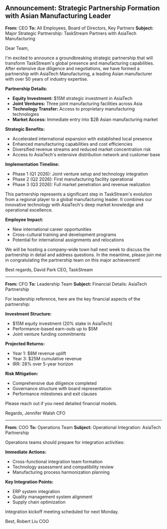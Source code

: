 ## Announcement: Strategic Partnership Formation with Asian Manufacturing Leader

**From:** CEO
**To:** All Employees, Board of Directors, Key Partners
**Subject:** Major Strategic Partnership: TaskStream Partners with AsiaTech Manufacturing

Dear Team,

I'm excited to announce a groundbreaking strategic partnership that will transform TaskStream's global presence and manufacturing capabilities. After extensive due diligence and negotiations, we have formed a partnership with AsiaTech Manufacturing, a leading Asian manufacturer with over 50 years of industry expertise.

**Partnership Details:**
- **Equity Investment:** $15M strategic investment in AsiaTech
- **Joint Ventures:** Three joint manufacturing facilities across Asia
- **Technology Transfer:** Access to proprietary manufacturing technologies
- **Market Access:** Immediate entry into $2B Asian manufacturing market

**Strategic Benefits:**
- Accelerated international expansion with established local presence
- Enhanced manufacturing capabilities and cost efficiencies
- Diversified revenue streams and reduced market concentration risk
- Access to AsiaTech's extensive distribution network and customer base

**Implementation Timeline:**
- Phase 1 (Q1 2026): Joint venture setup and technology integration
- Phase 2 (Q2 2026): First manufacturing facility operational
- Phase 3 (Q3 2026): Full market penetration and revenue realization

This partnership represents a significant step in TaskStream's evolution from a regional player to a global manufacturing leader. It combines our innovative technology with AsiaTech's deep market knowledge and operational excellence.

**Employee Impact:**
- New international career opportunities
- Cross-cultural training and development programs
- Potential for international assignments and relocations

We will be hosting a company-wide town hall next week to discuss the partnership in detail and address questions. In the meantime, please join me in congratulating the partnership team on this major achievement!

Best regards,
David Park
CEO, TaskStream

---

**From:** CFO
**To:** Leadership Team
**Subject:** Financial Details: AsiaTech Partnership

For leadership reference, here are the key financial aspects of the partnership:

**Investment Structure:**
- $15M equity investment (20% stake in AsiaTech)
- Performance-based earn-outs up to $5M
- Joint venture funding commitments

**Projected Returns:**
- Year 1: $8M revenue uplift
- Year 3: $25M cumulative revenue
- IRR: 28% over 5-year horizon

**Risk Mitigation:**
- Comprehensive due diligence completed
- Governance structure with board representation
- Performance milestones and exit clauses

Please reach out if you need detailed financial models.

Regards,
Jennifer Walsh
CFO

---

**From:** COO
**To:** Operations Team
**Subject:** Operational Integration: AsiaTech Partnership

Operations teams should prepare for integration activities:

**Immediate Actions:**
- Cross-functional integration team formation
- Technology assessment and compatibility review
- Manufacturing process harmonization planning

**Key Integration Points:**
- ERP system integration
- Quality management system alignment
- Supply chain optimization

Integration kickoff meeting scheduled for next Monday.

Best,
Robert Liu
COO